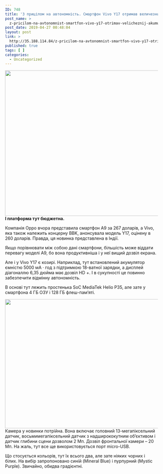 ```yaml
---
ID: 748
title: 'З прицілом на автономність. Смартфон Vivo Y17 отримав величезний акумулятор і екран невисокого дозволу &#8212; ВСВІТІ — все, що тебе вражає! &#8212; ВСВІТІ'
post_name: >
  z-pricilom-na-avtonomnist-smartfon-vivo-y17-otrimav-velicheznij-akumuljator-i-ekran-nevisokogo-dozvolu-vsviti-vse-shho-tebe-vrazhaie-vsviti
post_date: 2019-04-27 00:48:04
layout: post
link: >
  http://35.188.114.84/z-pricilom-na-avtonomnist-smartfon-vivo-y17-otrimav-velicheznij-akumuljator-i-ekran-nevisokogo-dozvolu-vsviti-vse-shho-tebe-vrazhaie-vsviti/
published: true
tags: [ ]
categories:
  - Uncategorized
---
```

 <p><strong><img class="aligncenter size-full wp-image-97158" src="http://vsviti.com.ua/wp-content/uploads/2019/04/Screenshot_1_15_large.jpg" alt width="900" height="479">І платформа тут бюджетна.</strong></p>
<p>Компанія Oppo вчора представила смартфон A9 за 267 доларів, а Vivo, яка також належить концерну BBK, анонсувала модель Y17, оцінену в 260 доларів. Правда, ця новинка представлена в Індії.</p> <p>Якщо порівнювати між собою дані смартфони, більшість може віддати перевагу моделі A9, бо вона продуктивніша і у неї вищий дозвіл екрана.</p>
<p>Але і у Vivo Y17 є козирі. Наприклад, тут встановлений акумулятор ємністю 5000 мА · год з підтримкою 18-ватної зарядки, а дисплей діагоналлю 6,35 дюйма має дозвіл HD +. І в сукупності це повинно забезпечити відмінну автономність.</p>
<p>В основі тут лежить простенька SoC MediaTek Helio P35, але зате у смартфона 4 ГБ ОЗУ і 128 ГБ флеш-пам’яті.</p>
<p><img class="aligncenter size-full wp-image-97159" src="http://vsviti.com.ua/wp-content/uploads/2019/04/Screenshot_2_2_large.jpg" alt width="900" height="425">Камера у новинки потрійна. Вона включає головний 13-мегапіксельний датчик, восьмимегапіксельний датчик з надширококутним об’єктивом і датчик глибини сцени дозволом 2 Мп. Дозвіл фронтальної камери – 20 Мп. На жаль, тут все ще використовується порт micro-USB.</p> <p>Що стосується кольорів, тут їх всього два, але зате ніяких чорних і білих. На вибір запропоновано синій (Mineral Blue) і пурпурний (Mystic Purple). Звичайно, обидва градієнтні.</p> 
